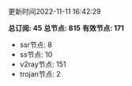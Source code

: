 更新时间2022-11-11 16:42:29

**总订阅: 45**
**总节点: 815**
**有效节点: 171**
- ssr节点: 8
- ss节点: 10
- v2ray节点: 151
- trojan节点: 2
